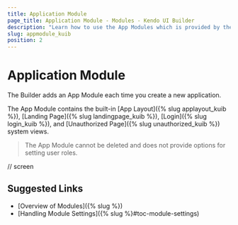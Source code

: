 ```yaml
---
title: Application Module
page_title: Application Module - Modules - Kendo UI Builder
description: "Learn how to use the App Modules which is provided by the Kendo UI Builder tool for creating and managing Angular and AngularJS-based web applications."
slug: appmodule_kuib
position: 2
---
```


# Application Module

The Builder adds an App Module each time you create a new application.

The App Module contains the built-in [App Layout]({% slug applayout_kuib %}), [Landing Page]({% slug landingpage_kuib %}), [Login]({% slug login_kuib %}), and [Unauthorized Page]({% slug unauthorized_kuib %}) system views.

> The App Module cannot be deleted and does not provide options for setting user roles.

// screen

## Suggested Links

* [Overview of Modules]({% slug %})
* [Handling Module Settings]({% slug %}#toc-module-settings)
